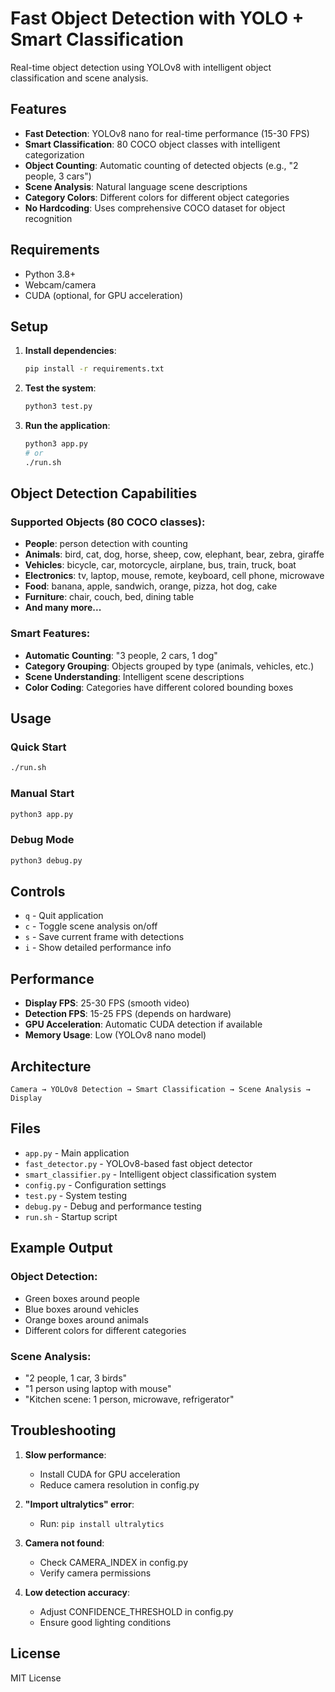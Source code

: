 # Fast Object Detection with YOLO + Smart Classification

Real-time object detection using YOLOv8 with intelligent object classification and scene analysis.

## Features

- **Fast Detection**: YOLOv8 nano for real-time performance (15-30 FPS)
- **Smart Classification**: 80 COCO object classes with intelligent categorization
- **Object Counting**: Automatic counting of detected objects (e.g., "2 people, 3 cars")
- **Scene Analysis**: Natural language scene descriptions
- **Category Colors**: Different colors for different object categories
- **No Hardcoding**: Uses comprehensive COCO dataset for object recognition

## Requirements

- Python 3.8+
- Webcam/camera
- CUDA (optional, for GPU acceleration)

## Setup

1. **Install dependencies**:
   ```bash
   pip install -r requirements.txt
   ```

2. **Test the system**:
   ```bash
   python3 test.py
   ```

3. **Run the application**:
   ```bash
   python3 app.py
   # or
   ./run.sh
   ```

## Object Detection Capabilities

### Supported Objects (80 COCO classes):
- **People**: person detection with counting
- **Animals**: bird, cat, dog, horse, sheep, cow, elephant, bear, zebra, giraffe
- **Vehicles**: bicycle, car, motorcycle, airplane, bus, train, truck, boat
- **Electronics**: tv, laptop, mouse, remote, keyboard, cell phone, microwave
- **Food**: banana, apple, sandwich, orange, pizza, hot dog, cake
- **Furniture**: chair, couch, bed, dining table
- **And many more...**

### Smart Features:
- **Automatic Counting**: "3 people, 2 cars, 1 dog"
- **Category Grouping**: Objects grouped by type (animals, vehicles, etc.)
- **Scene Understanding**: Intelligent scene descriptions
- **Color Coding**: Categories have different colored bounding boxes

## Usage

### Quick Start
```bash
./run.sh
```

### Manual Start
```bash
python3 app.py
```

### Debug Mode
```bash
python3 debug.py
```

## Controls

- `q` - Quit application
- `c` - Toggle scene analysis on/off
- `s` - Save current frame with detections
- `i` - Show detailed performance info

## Performance

- **Display FPS**: 25-30 FPS (smooth video)
- **Detection FPS**: 15-25 FPS (depends on hardware)
- **GPU Acceleration**: Automatic CUDA detection if available
- **Memory Usage**: Low (YOLOv8 nano model)

## Architecture

```
Camera → YOLOv8 Detection → Smart Classification → Scene Analysis → Display
```

## Files

- `app.py` - Main application
- `fast_detector.py` - YOLOv8-based fast object detector
- `smart_classifier.py` - Intelligent object classification system
- `config.py` - Configuration settings
- `test.py` - System testing
- `debug.py` - Debug and performance testing
- `run.sh` - Startup script

## Example Output

### Object Detection:
- Green boxes around people
- Blue boxes around vehicles  
- Orange boxes around animals
- Different colors for different categories

### Scene Analysis:
- "2 people, 1 car, 3 birds"
- "1 person using laptop with mouse"
- "Kitchen scene: 1 person, microwave, refrigerator"

## Troubleshooting

1. **Slow performance**: 
   - Install CUDA for GPU acceleration
   - Reduce camera resolution in config.py

2. **"Import ultralytics" error**: 
   - Run: `pip install ultralytics`

3. **Camera not found**: 
   - Check CAMERA_INDEX in config.py
   - Verify camera permissions

4. **Low detection accuracy**:
   - Adjust CONFIDENCE_THRESHOLD in config.py
   - Ensure good lighting conditions

## License

MIT License
